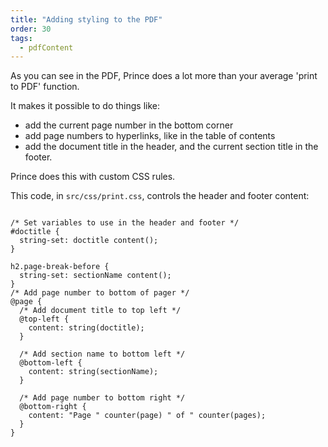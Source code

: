 ```yaml
---
title: "Adding styling to the PDF"
order: 30
tags:
  - pdfContent
---
```


As you can see in the PDF, Prince does a lot more than your average 'print to PDF' function.

It makes it possible to do things like:

- add the current page number in the bottom corner
- add page numbers to hyperlinks, like in the table of contents
- add the document title in the header, and the current section title in the footer.

Prince does this with custom CSS rules.

This code, in `src/css/print.css`, controls the header and footer content:

```

/* Set variables to use in the header and footer */
#doctitle {
  string-set: doctitle content();
}

h2.page-break-before {
  string-set: sectionName content();
}
/* Add page number to bottom of pager */
@page {
  /* Add document title to top left */
  @top-left {
    content: string(doctitle);
  }

  /* Add section name to bottom left */
  @bottom-left {
    content: string(sectionName);
  }

  /* Add page number to bottom right */
  @bottom-right {
    content: "Page " counter(page) " of " counter(pages);
  }
}
```
